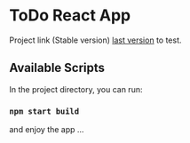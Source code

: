# ToDo React App

Project link (Stable version) [last  version](https://474) to test.

## Available Scripts

In the project directory, you can run:

### `npm start build`

and enjoy the app
...
